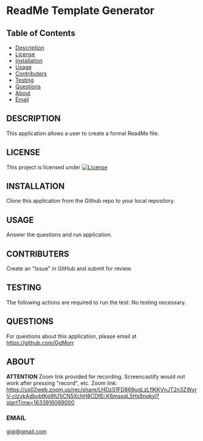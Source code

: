 # ReadMe Template Generator

## Table of Contents
* [Description](#description)
* [License](#license)
* [Installation](#installation)
* [Usage](#usage)
* [Contributers](#contributers)
* [Testing](#testing)
* [Questions](#questions)
* [About](#about)
* [Email](#email)

 

## DESCRIPTION
This application allows a user to create a formal ReadMe file.

## LICENSE
This project is licensed under [![License](https://img.shields.io/badge/License-Apache%202.0-blue.svg)](https://opensource.org/licenses/Apache-2.0)

## INSTALLATION
Clone this application from the Github repo to your local repository.

## USAGE
Answer the questions and run application.

## CONTRIBUTERS
Create an "Issue" in GitHub and submit for review.

## TESTING
The following actions are required to run the test: No testing necessary.

## QUESTIONS
For questions about this application, please email at https://github.com/GgMorr

## ABOUT
**ATTENTION** Zoom link provided for recording. Screencastify would not work after pressing "record", etc. Zoom link: https://us02web.zoom.us/rec/share/LHDzS1FD869ugLzLflKKVnJT2n3ZWyrV-cIzykAdbybtKp9lU1jCN5XchH8CDfEi.K6mssqL5Hs9nqkyl?startTime=1633916069000

### EMAIL
gigi@gmail.com